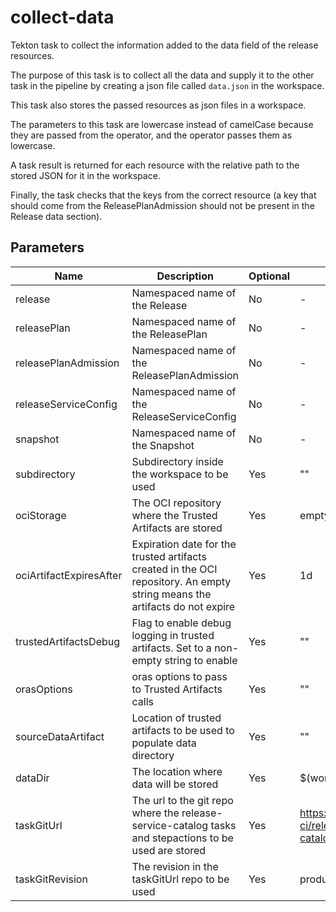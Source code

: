 # collect-data

Tekton task to collect the information added to the data field of the release resources.

The purpose of this task is to collect all the data and supply it to the other task in the pipeline by creating
a json file called `data.json` in the workspace.

This task also stores the passed resources as json files in a workspace.

The parameters to this task are lowercase instead of camelCase because they are passed from the operator, and the
operator passes them as lowercase.

A task result is returned for each resource with the relative path to the stored JSON for it in the workspace.

Finally, the task checks that the keys from the correct resource (a key that should come from the ReleasePlanAdmission
should not be present in the Release data section).

## Parameters

| Name                    | Description                                                                                                                | Optional  | Default value                                             |
|-------------------------|----------------------------------------------------------------------------------------------------------------------------|-----------|-----------------------------------------------------------|
| release                 | Namespaced name of the Release                                                                                             | No        | -                                                         |
| releasePlan             | Namespaced name of the ReleasePlan                                                                                         | No        | -                                                         |
| releasePlanAdmission    | Namespaced name of the ReleasePlanAdmission                                                                                | No        | -                                                         |
| releaseServiceConfig    | Namespaced name of the ReleaseServiceConfig                                                                                | No        | -                                                         |
| snapshot                | Namespaced name of the Snapshot                                                                                            | No        | -                                                         |
| subdirectory            | Subdirectory inside the workspace to be used                                                                               | Yes       | ""                                                        |
| ociStorage              | The OCI repository where the Trusted Artifacts are stored                                                                  | Yes       | empty                                                     |
| ociArtifactExpiresAfter | Expiration date for the trusted artifacts created in the OCI repository. An empty string means the artifacts do not expire | Yes       | 1d                                                        |
| trustedArtifactsDebug   | Flag to enable debug logging in trusted artifacts. Set to a non-empty string to enable                                     | Yes       | ""                                                        |
| orasOptions             | oras options to pass to Trusted Artifacts calls                                                                            | Yes       | ""                                                        |
| sourceDataArtifact      | Location of trusted artifacts to be used to populate data directory                                                        | Yes       | ""                                                        |
| dataDir                 | The location where data will be stored                                                                                     | Yes       | $(workspaces.data.path)                                   |
| taskGitUrl              | The url to the git repo where the release-service-catalog tasks and stepactions to be used are stored                      | Yes       | https://github.com/konflux-ci/release-service-catalog.git |
| taskGitRevision         | The revision in the taskGitUrl repo to be used                                                                             | Yes       | production                                                |

